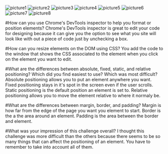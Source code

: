 ![picture1](imgs/picture1)
![picture2](imgs/picture2)
![picture3](imgs/picture3)
![picture4](imgs/picture4)
![picture5](imgs/picture5)
![picture6](imgs/picture6)
![picture7](imgs/picture7)
![picture8](imgs/picture8)

#How can you use Chrome's DevTools inspector to help you format or position elements?
Chrome's DevTools inspector is great to edit your code for designing because it can give you the option to see what you site will look like with out a piece of code just by unchecking a box.

#How can you resize elements on the DOM using CSS?
You add the code to the window that shows the CSS associated to the element when you click on the element you want to edit.

#What are the differences between absolute, fixed, static, and relative positioning? Which did you find easiest to use? Which was most difficult?
Absolute positioning allows you to put an element anywhere you want. Fixed positioning stays in it's spot in the screen even if the user scrolls. Static positioning is the default position an element is set to. Relative positioning allows you to move the element relative to where it normaly be.

#What are the differences between margin, border, and padding?
Margin is how far from the edge of the page you want you element to start. Border is the a the area around an element. Padding is the area between the border and element.

#What was your impression of this challenge overall?
I thought this challenge was more difficult than the others because there seems to be so many things that can affect the positioning of an element. You have to remember to take into account all of them.